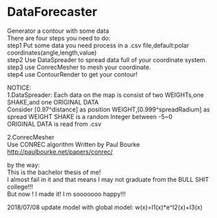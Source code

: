 # DataForecaster
Generator a contour with some data      
There are four steps you need to do:      
step1 Put some data you need process in a .csv file,default:polar coordinates(angle,length,value)     
step2 Use DataSpreader to spread data full of your coordinate system.       
step3 use ConrecMesher to mesh your coordinate.           
step4 use ContourRender to get your contour!      

NOTICE:               
1.DataSpreader: 
Each data on the map is consist of two WEIGHTs,one SHAKE,and one ORIGINAL DATA  
Consider [0.97^distance] as position WEIGHT,[0.999^spreadRadium] as spread WEIGHT 
SHAKE is a random Integer between -5~0  
ORIGINAL DATA is read from .csv 

2.ConrecMesher  
Use CONREC algorithm Written by Paul Bourke 
http://paulbourke.net/papers/conrec/  


by the way:           
This is the bachelor thesis of me!            
I almost fail in it and that means I may not graduate from the BULL SHIT college!!!         
But now ! I made it! I m sooooooo happy!!!        

2018/07/08
update model with global model: w(x)=I1(x)*e^I2(x)+I3(x)
